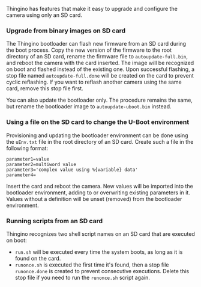Thingino has features that make it easy to upgrade and configure the camera using only an SD card.

### Upgrade from binary images on SD card

The Thingino bootloader can flash new firmware from an SD card during the boot process.
Copy the new version of the firmware to the root directory of an SD card, rename the firmware file to `autoupdate-full.bin`,
and reboot the camera with the card inserted. The image will be recognized on boot and flashed instead of the existing one.
Upon successful flashing, a stop file named `autoupdate-full.done` will be created on the card to prevent cyclic reflashing.
If you want to reflash another camera using the same card, remove this stop file first.

You can also update the bootloader only. The procedure remains the same, but rename the bootloader image to `autoupdate-uboot.bin` instead.

### Using a file on the SD card to change the U-Boot environment

Provisioning and updating the bootloader environment can be done using the `uEnv.txt` file in the root directory of an SD card.
Create such a file in the following format:

```
parameter1=value
parameter2=multiword value
parameter3='complex value using %{variable} data'
parameter4=
```

Insert the card and reboot the camera. New values will be imported into the bootloader environment, adding to or overwriting existing parameters in it. Values without a definition will be unset (removed) from the bootloader environment.

### Running scripts from an SD card

Thingino recognizes two shell script names on an SD card that are executed on boot:

- `run.sh` will be executed every time the system boots, as long as it is found on the card.
- `runonce.sh` is executed the first time it's found, then a stop file `runonce.done` is created to prevent consecutive executions. Delete this stop file if you need to run the `runonce.sh` script again.